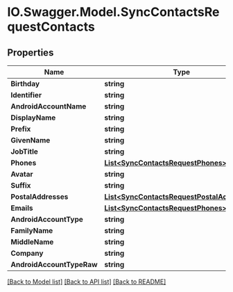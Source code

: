 # IO.Swagger.Model.SyncContactsRequestContacts
## Properties

Name | Type | Description | Notes
------------ | ------------- | ------------- | -------------
**Birthday** | **string** |  | [optional] 
**Identifier** | **string** |  | [optional] 
**AndroidAccountName** | **string** |  | [optional] 
**DisplayName** | **string** |  | [optional] 
**Prefix** | **string** |  | [optional] 
**GivenName** | **string** |  | [optional] 
**JobTitle** | **string** |  | [optional] 
**Phones** | [**List&lt;SyncContactsRequestPhones&gt;**](SyncContactsRequestPhones.md) |  | [optional] 
**Avatar** | **string** |  | [optional] 
**Suffix** | **string** |  | [optional] 
**PostalAddresses** | [**List&lt;SyncContactsRequestPostalAddresses&gt;**](SyncContactsRequestPostalAddresses.md) |  | [optional] 
**Emails** | [**List&lt;SyncContactsRequestPhones&gt;**](SyncContactsRequestPhones.md) |  | [optional] 
**AndroidAccountType** | **string** |  | [optional] 
**FamilyName** | **string** |  | [optional] 
**MiddleName** | **string** |  | [optional] 
**Company** | **string** |  | [optional] 
**AndroidAccountTypeRaw** | **string** |  | [optional] 

[[Back to Model list]](../README.md#documentation-for-models) [[Back to API list]](../README.md#documentation-for-api-endpoints) [[Back to README]](../README.md)

